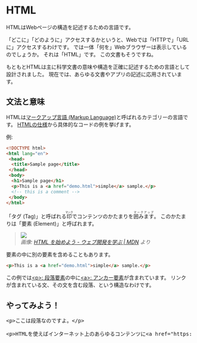 # HTML

HTMLはWebページの構造を記述するための言語です。

「どこに」「どのように」アクセスするかというと、Webでは「HTTPで」「URLに」アクセスするわけです。
では一体「何を」Webブラウザーは表示しているのでしょうか。
それは「HTML」です。
この文書もそうですね。

もともとHTMLは主に科学文書の意味や構造を正確に記述するための言語として設計されました。
現在では、あらゆる文書やアプリの記述に応用されています。

## 文法と意味

HTMLは[マークアップ言語 (Markup Language)](https://ja.wikipedia.org/wiki/%E3%83%9E%E3%83%BC%E3%82%AF%E3%82%A2%E3%83%83%E3%83%97%E8%A8%80%E8%AA%9E)と呼ばれるカテゴリーの言語です。
[HTMLの仕様](https://html.spec.whatwg.org/multipage/introduction.html#a-quick-introduction-to-html)から具体的なコードの例を挙げます。

例:

<!-- prettier-ignore-start -->
```html
<!DOCTYPE html>
<html lang="en">
 <head>
  <title>Sample page</title>
 </head>
 <body>
  <h1>Sample page</h1>
  <p>This is a <a href="demo.html">simple</a> sample.</p>
  <!-- this is a comment -->
 </body>
</html>
```
<!-- prettier-ignore-end -->

「タグ (Tag)」と呼ばれる<ruby>印<rt>マーク</rt></ruby>でコンテンツのかたまりを<ruby>囲みます<rt>マークアップ</rt></ruby>。
このかたまりは「要素 (Element)」と呼ばれます。

<!-- prettier-ignore-start -->
> ![](https://developer.mozilla.org/ja/docs/Learn/HTML/Introduction_to_HTML/Getting_started/grumpy-cat-small.png)\
> _画像: [HTML を始めよう - ウェブ開発を学ぶ | MDN](https://developer.mozilla.org/ja/docs/Learn/HTML/Introduction_to_HTML/Getting_started#html_%E8%A6%81%E7%B4%A0%E3%81%AE%E6%A7%8B%E6%88%90) より_
<!-- prettier-ignore-end -->

要素の中に別の要素を含めることもあります。

```html
<p>This is a <a href="demo.html">simple</a> sample.</p>
```

この例では[&lt;p&gt;: 段落要素](https://developer.mozilla.org/ja/docs/Web/HTML/Element/p)の中に[&lt;a&gt;: アンカー要素](https://developer.mozilla.org/ja/docs/Web/HTML/Element/a)が含まれています。
リンクが含まれている文、その文を含む段落、という構造なわけです。

## やってみよう！

<!-- prettier-ignore -->
<div class="codepen" data-prefill data-editable data-default-tab="html,result" data-height="480">

<pre data-lang="html">
&lt;p&gt;ここは段落なのですよ。&lt;/p&gt;

&lt;p&gt;HTMLを使えばインターネット上のあらゆるコンテンツに&lt;a href="https://kou029w.github.io/intro-to-web-dev/web/html.html"&gt;リンク&lt;/a&gt;できるのです。&lt;/p&gt;
</pre>
</div>
<script async src="https://static.codepen.io/assets/embed/ei.js"></script>

